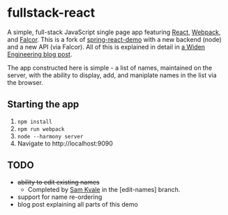 # fullstack-react
A simple, full-stack JavaScript single page app featuring [React](http://facebook.github.io/react/), 
[Webpack](https://webpack.github.io/), and [Falcor](http://netflix.github.io/falcor/). This is a fork of
[spring-react-demo](https://github.com/Widen/spring-react-demo) with a new backend (node) and a new API (via Falcor). All of this is explained in detail in [a Widen Engineering blog post](http://engineering.widen.com/blog/future-of-the-web-react-falcor/).

The app constructed here is simple - a list of names, maintained on the server, with the ability to display, add, and maniplate names in the list via the browser.

## Starting the app  

1. `npm install`
2. `npm run webpack`
3. `node --harmony server`
4. Navigate to http://localhost:9090


## TODO

- ~~ability to edit existing names~~
    - Completed by [Sam Kvale][skvale] in the [edit-names] branch.
- support for name re-ordering
- blog post explaining all parts of this demo


[skvale]: https://github.com/skvale
